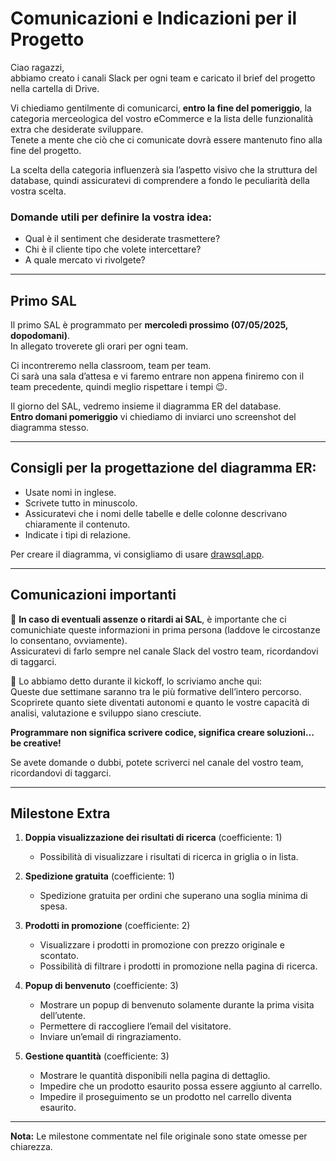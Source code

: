 # Comunicazioni e Indicazioni per il Progetto

Ciao ragazzi,  
abbiamo creato i canali Slack per ogni team e caricato il brief del progetto nella cartella di Drive.  

Vi chiediamo gentilmente di comunicarci, **entro la fine del pomeriggio**, la categoria merceologica del vostro eCommerce e la lista delle funzionalità extra che desiderate sviluppare.  
Tenete a mente che ciò che ci comunicate dovrà essere mantenuto fino alla fine del progetto.  

La scelta della categoria influenzerà sia l’aspetto visivo che la struttura del database, quindi assicuratevi di comprendere a fondo le peculiarità della vostra scelta.  

### Domande utili per definire la vostra idea:
- Qual è il sentiment che desiderate trasmettere?  
- Chi è il cliente tipo che volete intercettare?  
- A quale mercato vi rivolgete?  

---

## Primo SAL

Il primo SAL è programmato per **mercoledì prossimo (07/05/2025, dopodomani)**.  
In allegato troverete gli orari per ogni team.  

Ci incontreremo nella classroom, team per team.  
Ci sarà una sala d’attesa e vi faremo entrare non appena finiremo con il team precedente, quindi meglio rispettare i tempi 😉.  

Il giorno del SAL, vedremo insieme il diagramma ER del database.  
**Entro domani pomeriggio** vi chiediamo di inviarci uno screenshot del diagramma stesso.  

---

## Consigli per la progettazione del diagramma ER:
- Usate nomi in inglese.  
- Scrivete tutto in minuscolo.  
- Assicuratevi che i nomi delle tabelle e delle colonne descrivano chiaramente il contenuto.  
- Indicate i tipi di relazione.  

Per creare il diagramma, vi consigliamo di usare [drawsql.app](https://drawsql.app).  

---

## Comunicazioni importanti

📢 **In caso di eventuali assenze o ritardi ai SAL**, è importante che ci comunichiate queste informazioni in prima persona (laddove le circostanze lo consentano, ovviamente).  
Assicuratevi di farlo sempre nel canale Slack del vostro team, ricordandovi di taggarci.  

🚀 Lo abbiamo detto durante il kickoff, lo scriviamo anche qui:  
Queste due settimane saranno tra le più formative dell’intero percorso.  
Scoprirete quanto siete diventati autonomi e quanto le vostre capacità di analisi, valutazione e sviluppo siano cresciute.  

**Programmare non significa scrivere codice, significa creare soluzioni… be creative!**  

Se avete domande o dubbi, potete scriverci nel canale del vostro team, ricordandovi di taggarci.  

---

## Milestone Extra

1. **Doppia visualizzazione dei risultati di ricerca** (coefficiente: 1)  
    - Possibilità di visualizzare i risultati di ricerca in griglia o in lista.  

2. **Spedizione gratuita** (coefficiente: 1)  
    - Spedizione gratuita per ordini che superano una soglia minima di spesa.  

3. **Prodotti in promozione** (coefficiente: 2)  
    - Visualizzare i prodotti in promozione con prezzo originale e scontato.  
    - Possibilità di filtrare i prodotti in promozione nella pagina di ricerca.  

4. **Popup di benvenuto** (coefficiente: 3)  
    - Mostrare un popup di benvenuto solamente durante la prima visita dell’utente.  
    - Permettere di raccogliere l’email del visitatore.  
    - Inviare un’email di ringraziamento.  

5. **Gestione quantità** (coefficiente: 3)  
    - Mostrare le quantità disponibili nella pagina di dettaglio.  
    - Impedire che un prodotto esaurito possa essere aggiunto al carrello.  
    - Impedire il proseguimento se un prodotto nel carrello diventa esaurito.  

---

**Nota:** Le milestone commentate nel file originale sono state omesse per chiarezza.  
